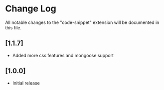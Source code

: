 # Change Log

All notable changes to the "code-snippet" extension will be documented in this file.

## [1.1.7]

- Added more css features and mongoose support

## [1.0.0]

- Initial release
